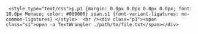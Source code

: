 
     <style type="text/css">p.p1 {margin: 0.0px 0.0px 0.0px 0.0px; font: 10.0px Monaco; color: #000000} span.s1 {font-variant-ligatures: no-common-ligatures} </style>  <br /><div class="p1"><span class="s1">open -a TextWrangler ./path/to/file.txt</span></div>